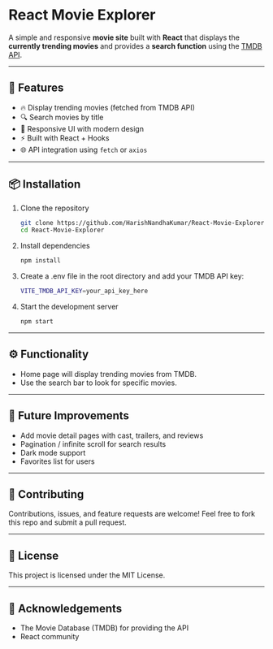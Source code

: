 # React Movie Explorer

A simple and responsive **movie site** built with **React** that displays the **currently trending movies** and provides a **search function** using the [TMDB API](https://www.themoviedb.org/documentation/api).

---

## 🚀 Features
- 🔥 Display trending movies (fetched from TMDB API)
- 🔍 Search movies by title
- 🎨 Responsive UI with modern design
- ⚡ Built with React + Hooks
- 🌐 API integration using `fetch` or `axios`

---

## 📦 Installation

1. Clone the repository
   ```bash
   git clone https://github.com/HarishNandhaKumar/React-Movie-Explorer.git
   cd React-Movie-Explorer
   ```

2. Install dependencies
   ```bash
   npm install
   ```

3. Create a .env file in the root directory and add your TMDB API key:
    ```bash
    VITE_TMDB_API_KEY=your_api_key_here
    ```

4. Start the development server
   ```bash
   npm start
   ```

---

## ⚙️ Functionality
- Home page will display trending movies from TMDB.
- Use the search bar to look for specific movies.

---

## 🌟 Future Improvements
- Add movie detail pages with cast, trailers, and reviews
- Pagination / infinite scroll for search results
- Dark mode support
- Favorites list for users

---

## 🤝 Contributing
Contributions, issues, and feature requests are welcome!
Feel free to fork this repo and submit a pull request.

---

## 📜 License
This project is licensed under the MIT License.

--- 

## 🙌 Acknowledgements
- The Movie Database (TMDB) for providing the API
- React community
